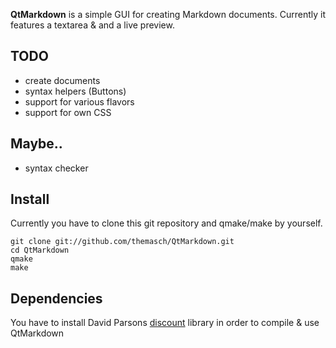 **QtMarkdown** is a simple GUI for creating Markdown documents.
Currently it features a textarea & and a live preview.

TODO
--------
* create documents
* syntax helpers (Buttons)
* support for various flavors
* support for own CSS 

Maybe..
------------
* syntax checker

Install
---------
Currently you have to clone this git repository and qmake/make by yourself.

    git clone git://github.com/themasch/QtMarkdown.git
    cd QtMarkdown
    qmake
    make

Dependencies
---------------------
You have to install David Parsons [discount](https://github.com/Orc/discount) library in order to compile & use QtMarkdown

